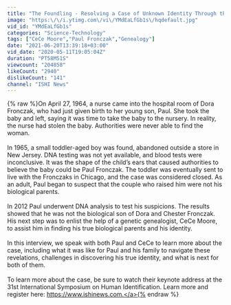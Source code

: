```yaml
---
title: "The Foundling - Resolving a Case of Unknown Identity Through the Use of Genetic Genealogy"
image: "https:\/\/i.ytimg.com\/vi\/YMdEaLfGb1s\/hqdefault.jpg"
vid_id: "YMdEaLfGb1s"
categories: "Science-Technology"
tags: ["CeCe Moore","Paul Fronczak","Genealogy"]
date: "2021-06-20T13:39:18+03:00"
vid_date: "2020-05-11T19:05:04Z"
duration: "PT58M51S"
viewcount: "204858"
likeCount: "2940"
dislikeCount: "141"
channel: "ISHI News"
---
```

{% raw %}On April 27, 1964, a nurse came into the hospital room of Dora Fronczak, who had just given birth to her young son, Paul. She took the baby and left, saying it was time to take the baby to the nursery. In reality, the nurse had stolen the baby. Authorities were never able to find the woman. <br /><br />In 1965, a small toddler-aged boy was found, abandoned outside a store in New Jersey. DNA testing was not yet available, and blood tests were inconclusive. It was the shape of the child’s ears that caused authorities to believe the baby could be Paul Fronczak. The toddler was eventually sent to live with the Fronczaks in Chicago, and the case was considered closed. As an adult, Paul began to suspect that the couple who raised him were not his biological parents. <br /><br />In 2012 Paul underwent DNA analysis to test his suspicions. The results showed that he was not the biological son of Dora and Chester Fronczak. His next step was to enlist the help of a genetic genealogist, CeCe Moore, to assist him in finding his true biological parents and his identity.<br /><br />In this interview, we speak with both Paul and CeCe to learn more about the case, including what it was like for Paul and his family to navigate these revelations, challenges in discovering his true identity, and what is next for both of them.<br /><br />To learn more about the case, be sure to watch their keynote address at the 31st International Symposium on Human Identification. Learn more and register here: <a rel="nofollow" target="blank" href="https://www.ishinews.com.">https://www.ishinews.com.</a>{% endraw %}
